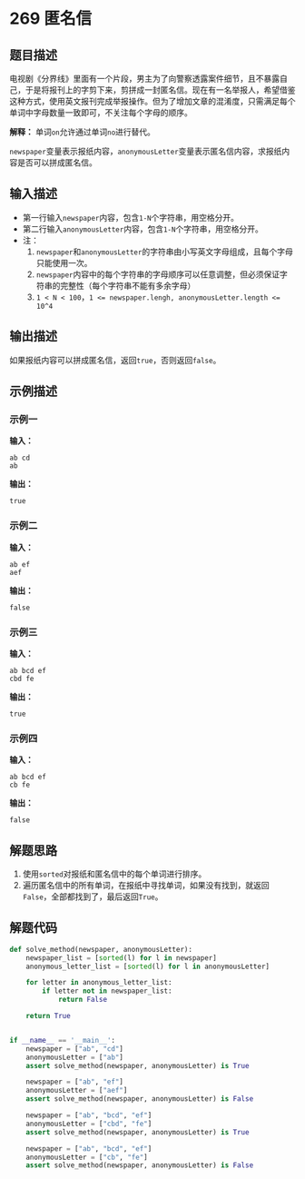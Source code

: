 # 269 匿名信

## 题目描述

电视剧《分界线》里面有一个片段，男主为了向警察透露案件细节，且不暴露自己，于是将报刊上的字剪下来，剪拼成一封匿名信。现在有一名举报人，希望借鉴这种方式，使用英文报刊完成举报操作。但为了增加文章的混淆度，只需满足每个单词中字母数量一致即可，不关注每个字母的顺序。

**解释：** 单词`on`允许通过单词`no`进行替代。

`newspaper`变量表示报纸内容，`anonymousLetter`变量表示匿名信内容，求报纸内容是否可以拼成匿名信。

## 输入描述

- 第一行输入`newspaper`内容，包含`1-N`个字符串，用空格分开。
- 第二行输入`anonymousLetter`内容，包含`1-N`个字符串，用空格分开。
- 注：
    1. `newspaper`和`anonymousLetter`的字符串由小写英文字母组成，且每个字母只能使用一次。
    2. `newspaper`内容中的每个字符串的字母顺序可以任意调整，但必须保证字符串的完整性（每个字符串不能有多余字母）
    3. `1 < N < 100`，`1 <= newspaper.lengh, anonymousLetter.length <= 10^4`

## 输出描述

如果报纸内容可以拼成匿名信，返回`true`，否则返回`false`。

## 示例描述

### 示例一

**输入：**
```text
ab cd
ab
```

**输出：**
```text
true
```

### 示例二

**输入：**
```text
ab ef
aef
```

**输出：**
```text
false
```

### 示例三

**输入：**
```text
ab bcd ef
cbd fe
```

**输出：**
```text
true
```

### 示例四

**输入：**
```text
ab bcd ef
cb fe
```

**输出：**
```text
false
```

## 解题思路

1. 使用`sorted`对报纸和匿名信中的每个单词进行排序。
2. 遍历匿名信中的所有单词，在报纸中寻找单词，如果没有找到，就返回`False`，全部都找到了，最后返回`True`。

## 解题代码

```python
def solve_method(newspaper, anonymousLetter):
    newspaper_list = [sorted(l) for l in newspaper]
    anonymous_letter_list = [sorted(l) for l in anonymousLetter]

    for letter in anonymous_letter_list:
        if letter not in newspaper_list:
            return False

    return True


if __name__ == '__main__':
    newspaper = ["ab", "cd"]
    anonymousLetter = ["ab"]
    assert solve_method(newspaper, anonymousLetter) is True

    newspaper = ["ab", "ef"]
    anonymousLetter = ["aef"]
    assert solve_method(newspaper, anonymousLetter) is False

    newspaper = ["ab", "bcd", "ef"]
    anonymousLetter = ["cbd", "fe"]
    assert solve_method(newspaper, anonymousLetter) is True

    newspaper = ["ab", "bcd", "ef"]
    anonymousLetter = ["cb", "fe"]
    assert solve_method(newspaper, anonymousLetter) is False
```
